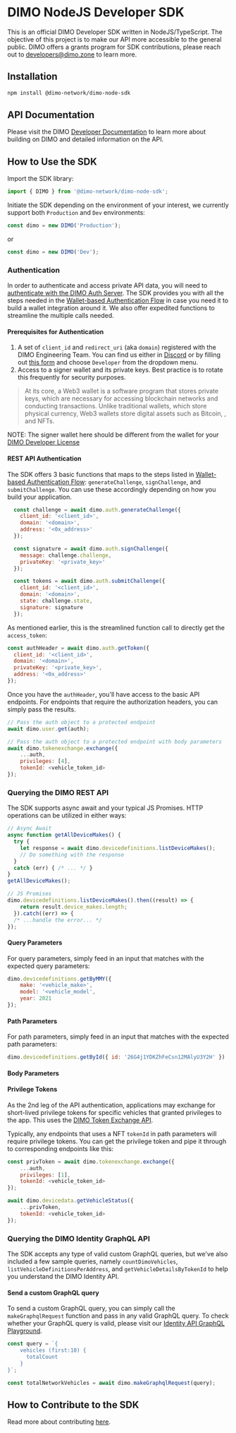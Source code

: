 
# DIMO NodeJS Developer SDK
This is an official DIMO Developer SDK written in NodeJS/TypeScript. The objective of this project is to make our API more accessible to the general public. DIMO offers a grants program for SDK contributions, please reach out to developers@dimo.zone to learn more.

## Installation
```bash
npm install @dimo-network/dimo-node-sdk
```

## API Documentation
Please visit the DIMO [Developer Documentation](https://docs.dimo.zone/developer-platform) to learn more about building on DIMO and detailed information on the API.

## How to Use the SDK

Import the SDK library:
```js
import { DIMO } from '@dimo-network/dimo-node-sdk';
```

Initiate the SDK depending on the environment of your interest, we currently support both `Production` and `Dev` environments:

```js
const dimo = new DIMO('Production');
```
or

```js
const dimo = new DIMO('Dev');
```

### Authentication

In order to authenticate and access private API data, you will need to [authenticate with the DIMO Auth Server](https://docs.dimo.zone/developer-platform/getting-started/authentication). The SDK provides you with all the steps needed in the [Wallet-based Authentication Flow](https://docs.dimo.zone/developer-platform/getting-started/authentication/wallet-based-authentication-flow) in case you need it to build a wallet integration around it. We also offer expedited functions to streamline the multiple calls needed. 

#### Prerequisites for Authentication
1. A set of `client_id` and `redirect_uri` (aka `domain`) registered with the DIMO Engineering Team. You can find us either in [Discord](https://chat.dimo.zone) or by filling out [this form](https://dimo.zone/contact) and choose `Developer` from the dropdown menu.
2. Access to a signer wallet and its private keys. Best practice is to rotate this frequently for security purposes.

> At its core, a Web3 wallet is a software program that stores private keys, which are necessary for accessing blockchain networks and conducting transactions. Unlike traditional wallets, which store physical currency, Web3 wallets store digital assets such as Bitcoin, , and NFTs. 

NOTE: The signer wallet here should be different from the wallet for your [DIMO Developer License](https://github.com/DIMO-Network/developer-license-donotus)

#### REST API Authentication

The SDK offers 3 basic functions that maps to the steps listed in [Wallet-based Authentication Flow](https://docs.dimo.zone/developer-platform/getting-started/authentication/wallet-based-authentication-flow): `generateChallenge`, `signChallenge`, and `submitChallenge`. You can use these accordingly depending on how you build your application.

```js
  const challenge = await dimo.auth.generateChallenge({
    client_id: '<client_id>',
    domain: '<domain>',
    address: '<0x_address>'
  });

  const signature = await dimo.auth.signChallenge({
    message: challenge.challenge, 
    privateKey: '<private_key>'
  });

  const tokens = await dimo.auth.submitChallenge({
    client_id: '<client_id>',
    domain: '<domain>',
    state: challenge.state,
    signature: signature
  });
```

As mentioned earlier, this is the streamlined function call to directly get the `access_token`:

```js
const authHeader = await dimo.auth.getToken({
  client_id: '<client_id>',
  domain: '<domain>',
  privateKey: '<private_key>',
  address: '<0x_address>'
});
```

Once you have the `authHeader`, you'll have access to the basic API endpoints. For endpoints that require the authorization headers, you can simply pass the results.

```js
// Pass the auth object to a protected endpoint
await dimo.user.get(auth);

// Pass the auth object to a protected endpoint with body parameters
await dimo.tokenexchange.exchange({
    ...auth,
    privileges: [4],
    tokenId: <vehicle_token_id>
});

```

### Querying the DIMO REST API
The SDK supports async await and your typical JS Promises. HTTP operations can be utilized in either ways:

```js
// Async Await
async function getAllDeviceMakes() {
  try {
    let response = await dimo.devicedefinitions.listDeviceMakes();
    // Do something with the response
  }
  catch (err) { /* ... */ }
}
getAllDeviceMakes();
```

```js
// JS Promises
dimo.devicedefinitions.listDeviceMakes().then((result) => {
    return result.device_makes.length;
  }).catch((err) => {
  /* ...handle the error... */
});
```

#### Query Parameters

For query parameters, simply feed in an input that matches with the expected query parameters:
```js
dimo.devicedefinitions.getByMMY({
    make: '<vehicle_make>',
    model: '<vehicle_model',
    year: 2021
});
```
#### Path Parameters

For path parameters, simply feed in an input that matches with the expected path parameters:
```js
dimo.devicedefinitions.getById({ id: '26G4j1YDKZhFeCsn12MAlyU3Y2H' })
```

#### Body Parameters

#### Privilege Tokens

As the 2nd leg of the API authentication, applications may exchange for short-lived privilege tokens for specific vehicles that granted privileges to the app. This uses the [DIMO Token Exchange API](https://docs.dimo.zone/developer-platform/api-references/dimo-protocol/token-exchange-api/token-exchange-api-endpoints).

Typically, any endpoints that uses a NFT `tokenId` in path parameters will require privilege tokens. You can get the privilege token and pipe it through to corresponding endpoints like this:  

```js
const privToken = await dimo.tokenexchange.exchange({
    ...auth,
    privileges: [1],
    tokenId: <vehicle_token_id>
});

await dimo.devicedata.getVehicleStatus({
    ...privToken,
    tokenId: <vehicle_token_id>
});
```

### Querying the DIMO Identity GraphQL API

The SDK accepts any type of valid custom GraphQL queries, but we've also included a few sample queries, namely `countDimoVehicles`, `listVehicleDefinitionsPerAddress`, and `getVehicleDetailsByTokenId` to help you understand the DIMO Identity API. 

#### Send a custom GraphQL query
To send a custom GraphQL query, you can simply call the `makeGraphqlRequest` function and pass in any valid GraphQL query. To check whether your GraphQL query is valid, please visit our [Identity API GraphQL Playground](https://identity-api.dimo.zone/).

```js
const query = `{ 
    vehicles (first:10) {
      totalCount
    }
}`;

const totalNetworkVehicles = await dimo.makeGraphqlRequest(query);

```

## How to Contribute to the SDK
Read more about contributing [here](https://github.com/DIMO-Network/dimo-node-sdk/blob/master/CONTRIBUTING.md).